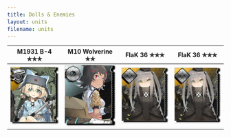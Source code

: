 ```yaml
---
title: Dolls & Enemies
layout: units
filename: units
---
```


|M1931 B-4 ✯✯✯                              |M10 Wolverine ✯✯|FlaK 36 ✯✯✯                      |FlaK 36 ✯✯✯                      |
|-------------------------------|-------------------------------|-------------------------------|-------------------------------|
|![enter image description here](/assets/img/dolls/m1931b4/list_preview.png)|![enter image description here](/assets/img/dolls/m10wolverine/list_preview.png )|![enter image description here](/assets/img/dolls/flak36/list_preview.png )|![enter image description here](/assets/img/dolls/flak36/list_preview.png )
